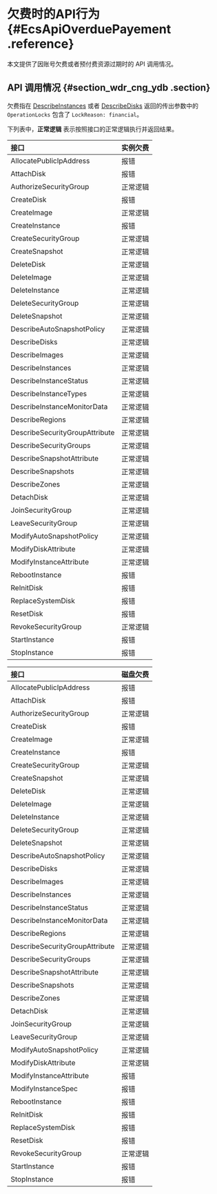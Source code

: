 # 欠费时的API行为 {#EcsApiOverduePayement .reference}

本文提供了因账号欠费或者预付费资源过期时的 API 调用情况。

## API 调用情况 {#section_wdr_cng_ydb .section}

欠费指在 [DescribeInstances](cn.zh-CN/API参考/实例/DescribeInstances.md#) 或者 [DescribeDisks](cn.zh-CN/API参考/块存储/DescribeDisks.md#) 返回的传出参数中的 `OperationLocks` 包含了 `LockReason: financial`。

下列表中，**正常逻辑** 表示按照接口的正常逻辑执行并返回结果。

|接口|实例欠费|
|:-|:---|
|AllocatePublicIpAddress|报错|
|AttachDisk|报错|
|AuthorizeSecurityGroup|正常逻辑|
|CreateDisk|报错|
|CreateImage|正常逻辑|
|CreateInstance|报错|
|CreateSecurityGroup|正常逻辑|
|CreateSnapshot|正常逻辑|
|DeleteDisk|正常逻辑|
|DeleteImage|正常逻辑|
|DeleteInstance|正常逻辑|
|DeleteSecurityGroup|正常逻辑|
|DeleteSnapshot|正常逻辑|
|DescribeAutoSnapshotPolicy|正常逻辑|
|DescribeDisks|正常逻辑|
|DescribeImages|正常逻辑|
|DescribeInstances|正常逻辑|
|DescribeInstanceStatus|正常逻辑|
|DescribeInstanceTypes|正常逻辑|
|DescribeInstanceMonitorData|正常逻辑|
|DescribeRegions|正常逻辑|
|DescribeSecurityGroupAttribute|正常逻辑|
|DescribeSecurityGroups|正常逻辑|
|DescribeSnapshotAttribute|正常逻辑|
|DescribeSnapshots|正常逻辑|
|DescribeZones|正常逻辑|
|DetachDisk|正常逻辑|
|JoinSecurityGroup|正常逻辑|
|LeaveSecurityGroup|正常逻辑|
|ModifyAutoSnapshotPolicy|正常逻辑|
|ModifyDiskAttribute|正常逻辑|
|ModifyInstanceAttribute|正常逻辑|
|RebootInstance|报错|
|ReInitDisk|报错|
|ReplaceSystemDisk|报错|
|ResetDisk|报错|
|RevokeSecurityGroup|正常逻辑|
|StartInstance|报错|
|StopInstance|报错|

|接口|磁盘欠费|
|:-|:---|
|AllocatePublicIpAddress|报错|
|AttachDisk|报错|
|AuthorizeSecurityGroup|正常逻辑|
|CreateDisk|报错|
|CreateImage|正常逻辑|
|CreateInstance|报错|
|CreateSecurityGroup|正常逻辑|
|CreateSnapshot|正常逻辑|
|DeleteDisk|正常逻辑|
|DeleteImage|正常逻辑|
|DeleteInstance|正常逻辑|
|DeleteSecurityGroup|正常逻辑|
|DeleteSnapshot|正常逻辑|
|DescribeAutoSnapshotPolicy|正常逻辑|
|DescribeDisks|正常逻辑|
|DescribeImages|正常逻辑|
|DescribeInstances|正常逻辑|
|DescribeInstanceStatus|正常逻辑|
|DescribeInstanceMonitorData|正常逻辑|
|DescribeRegions|正常逻辑|
|DescribeSecurityGroupAttribute|正常逻辑|
|DescribeSecurityGroups|正常逻辑|
|DescribeSnapshotAttribute|正常逻辑|
|DescribeSnapshots|正常逻辑|
|DescribeZones|正常逻辑|
|DetachDisk|正常逻辑|
|JoinSecurityGroup|正常逻辑|
|LeaveSecurityGroup|正常逻辑|
|ModifyAutoSnapshotPolicy|正常逻辑|
|ModifyDiskAttribute|正常逻辑|
|ModifyInstanceAttribute|报错|
|ModifyInstanceSpec|报错|
|RebootInstance|报错|
|ReInitDisk|报错|
|ReplaceSystemDisk|报错|
|ResetDisk|报错|
|RevokeSecurityGroup|正常逻辑|
|StartInstance|报错|
|StopInstance|报错|

